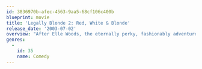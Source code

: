 ```yaml
---
id: 3836970b-afec-4563-9aa5-68cf106c400b
blueprint: movie
title: 'Legally Blonde 2: Red, White & Blonde'
release_date: '2003-07-02'
overview: "After Elle Woods, the eternally perky, fashionably adventurous, famously blonde Harvard Law grad gets fired by her law firm because of her opposition to animal testing, she takes her fight to Washington. As an aide for Congresswoman Victoria Rudd, she pushes for a bill to ban testing once and for all, but it's her building's doorman who advises her on how to get her way on the Hill."
genres:
  -
    id: 35
    name: Comedy
---
```

